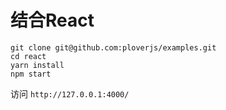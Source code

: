 # 结合React


```shell
git clone git@github.com:ploverjs/examples.git
cd react
yarn install
npm start
```

访问 `http://127.0.0.1:4000/`

